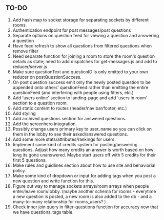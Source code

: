 ## TO-DO

1. Add hash map to socket storage for separating sockets by different rooms.
2. Authentication endpoint for post messages/post questions
3. Separate options on question feed for viewing a question and answering a question
4. Have feed refresh to show all questions from filtered questions when remove filter
5. Need separate function for joining a room to store the room's question details as state; need to add dispatches for get-messages.js and add to reducer/server.js
6. Make sure questionText and questionID is only emitted to your own reducer on postQuestionSuccess.
7. On post question success emit only the newly posted question to be appended onto others' questionFeed rather than emitting the entire questionFeed (and interfering with people using filters, etc.)
8. Add 'users online' section to landing-page and add 'users in room' section to a question room.
9. Add static content to routes (header/nav bar/footer, etc.)
10. Add styling
11. Add archived questions section for answered questions.
12. Add the screenhero integration.
13. Possibly change users primary key to user_name so you can click on them in the lobby to see their asked/answered questions.
14. Add some more stats/attributes/rankings for users.
15. Implement some kind of credits system for posting/answering questions. Adjust how many credits an answer is worth based on how long its gone unanswered. Maybe start users off with 5 credits for their first 5 questions.
16. Make rules and guidlines section about how to use site and behaviorial policy.
17. Make some kind of dropdown or input for adding tags when you post a new question and write function for this.
18. Figure out way to manage sockets arrays/room arrays when people enter/leave room/lobby. (maybe another schema for rooms - everytime a new question is posted, a new room is also added to the db - and a many-to-many relationship for rooms_users? )
19. Check inner join query in filter-questions function for accuracy now that we have questions_tags table.